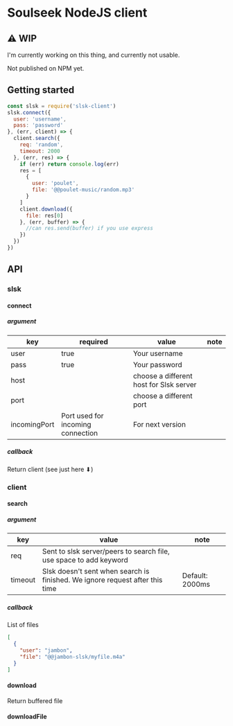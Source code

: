 # Soulseek NodeJS client

## ⚠ WIP
I'm currently working on this thing, and currently not usable.

Not published on NPM yet.

## Getting started
```js
const slsk = require('slsk-client')
slsk.connect({
  user: 'username',
  pass: 'password'
}, (err, client) => {
  client.search({
    req: 'random',
    timeout: 2000
  }, (err, res) => {
    if (err) return console.log(err)
    res = [
      {
        user: 'poulet',
        file: '@@poulet-music/random.mp3'
      }
    ]
    client.download({
      file: res[0]
    }, (err, buffer) => {
      //can res.send(buffer) if you use express
    })
  })
})
```

## API
### slsk
#### connect
##### argument
| key | required | value | note |
|-----|----------|-------|------|
|user| true |Your username|
|pass| true| Your password|
|host||choose a different host for Slsk server|
|port||choose a different port|
|incomingPort|Port used for incoming connection|For next version|

##### callback
Return client (see just here ⬇)

### client
#### search
##### argument
|key | value | note |
|-----|-------|------|
|req|Sent to slsk server/peers to search file, use space to add keyword|
|timeout|Slsk doesn't sent when search is finished. We ignore request after this time| Default: 2000ms|

##### callback

List of files
```json
[
  {
    "user": "jambon",
    "file": "@@jambon-slsk/myfile.m4a"
  }
]
```

#### download
Return buffered file

#### downloadFile

